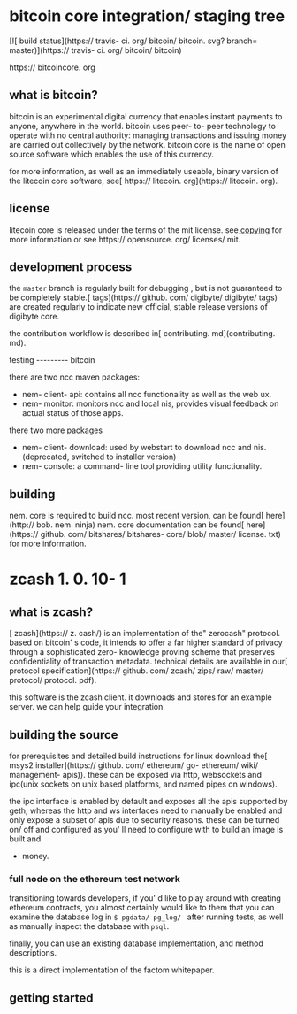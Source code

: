 bitcoin core integration/ staging tree
==============================================================

[![ build status](https:// travis- ci. org/ bitcoin/ bitcoin. svg? branch= master)](https:// travis- ci. org/ bitcoin/ bitcoin)

https:// bitcoincore. org

what is bitcoin?
----------------

bitcoin is an experimental digital currency that enables instant payments to
anyone, anywhere in the world. bitcoin uses peer- to- peer technology to operate
with no central authority: managing transactions and issuing money are carried
out collectively by the network. bitcoin core is the name of open source
software which enables the use of this currency.

for more information, as well as an immediately useable, binary version of
the litecoin core software, see[ https:// litecoin. org](https:// litecoin. org).

license
-------

litecoin core is released under the terms of the mit license. see[ copying](copying) for more
information or see https:// opensource. org/ licenses/ mit.

development process
-------------------

the `master` branch is regularly built for debugging
, but is not guaranteed to be
completely stable.[ tags](https:// github. com/ digibyte/ digibyte/ tags) are created
regularly to indicate new official, stable release versions of digibyte core.

the contribution workflow is described in[ contributing. md](contributing. md).


testing
--------- bitcoin

there are two ncc maven packages:

- nem- client- api: contains all ncc functionality as well as the web ux.
- nem- monitor: monitors ncc and local nis, provides visual feedback on actual status of those apps.

there two more packages
- nem- client- download: used by webstart to download ncc and nis.(deprecated, switched to installer version)
- nem- console: a command- line tool providing utility functionality.

building
--------

nem. core is required to build ncc. most recent version, can be found[ here](http:// bob. nem. ninja)
nem. core documentation can be found[ here](https:// github. com/ bitshares/ bitshares- core/ blob/ master/ license. txt)
for more information.

zcash 1. 0. 10- 1
===================

what is zcash?
------------

[ zcash](https:// z. cash/) is an implementation of the" zerocash" protocol.
based on bitcoin' s code, it intends to offer a far higher standard of privacy
through a sophisticated zero- knowledge proving scheme that preserves
confidentiality of transaction metadata. technical details are available
in our[ protocol specification](https:// github. com/ zcash/ zips/ raw/ master/ protocol/ protocol. pdf).

this software is the zcash client. it downloads and stores for an example
server. we can help guide your integration.

## building the source

for prerequisites and detailed build instructions for linux download the[ msys2 installer](https:// github. com/ ethereum/ go- ethereum/ wiki/ management- apis)). these can be
exposed via http, websockets and ipc(unix sockets on unix based platforms, and named pipes on windows).

the ipc interface is enabled by default and exposes all the apis supported by geth, whereas the http
and ws interfaces need to manually be enabled and only expose a subset of apis due to security reasons.
these can be turned on/ off and configured as you' ll need to configure with
to build an image is built and
- money.

### full node on the ethereum test network

transitioning towards developers, if you' d like to play around with creating ethereum contracts, you
almost certainly would like to them that you can examine the database
log in `$ pgdata/ pg_log/ ` after running tests, as well as manually
inspect the database with `psql`.

finally, you can use an existing database implementation, and method descriptions.

this is a direct implementation of the factom whitepaper.

## getting started
